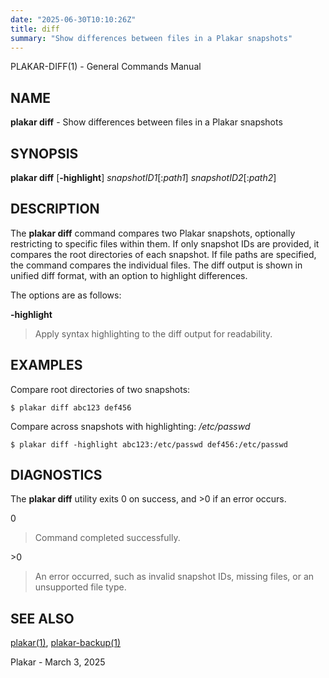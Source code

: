 ```yaml
---
date: "2025-06-30T10:10:26Z"
title: diff
summary: "Show differences between files in a Plakar snapshots"
---
```

PLAKAR-DIFF(1) - General Commands Manual

## NAME

**plakar diff** - Show differences between files in a Plakar snapshots

## SYNOPSIS

**plakar diff**
\[**-highlight**]
*snapshotID1*\[:*path1*]
*snapshotID2*\[:*path2*]

## DESCRIPTION

The
**plakar diff**
command compares two Plakar snapshots, optionally restricting to
specific files within them.
If only snapshot IDs are provided, it compares the root directories of
each snapshot.
If file paths are specified, the command compares the individual
files.
The diff output is shown in unified diff format, with an option to
highlight differences.

The options are as follows:

**-highlight**

> Apply syntax highlighting to the diff output for readability.

## EXAMPLES

Compare root directories of two snapshots:

	$ plakar diff abc123 def456

Compare
across snapshots with highlighting:
*/etc/passwd*

	$ plakar diff -highlight abc123:/etc/passwd def456:/etc/passwd

## DIAGNOSTICS

The **plakar diff** utility exits&#160;0 on success, and&#160;&gt;0 if an error occurs.

0

> Command completed successfully.

&gt;0

> An error occurred, such as invalid snapshot IDs, missing files, or an
> unsupported file type.

## SEE ALSO

[plakar(1)](../plakar/),
[plakar-backup(1)](../backup/)

Plakar - March 3, 2025
